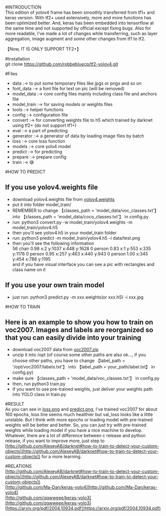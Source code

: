 #INTRODUCTION  
This edition of yolov4 frame has been smoothly transferred from tf1+ and keras version. With tf2+ used extensively,
more and more functions has been optimized better. And,  keras has been embedded into tensorflow at the same time and not
supported by official except fixing bugs. Also for more readable, I've made a lot of changes while transferring, such as 
layer aggregation, image augment and some other changes from tf1 to tf2.   
  
【Now, IT IS ONLY SUPPORT TF2+】 


#Installation  
git clone https://github.com/robbebluecp/tf2-yolov4.git

#Files  
 * data :-> to put some temporary files like jpgs or pngs and so on  
 * font_data :-> a font file for text on pic (will be removed)
 * model_data :-> core config files mainly including class file and anchors file
 * model_train :-> for saving models or weights files
 * tools :-> helper functions 
 * config  :-> configuration file
 * convert :-> for converting weights file to h5 which trained by darknet using tf2+ (do not support tf1+)
 * eval :-> a part of predicting
 * generator :-> a generator of data by loading image files by batch
 * loss :-> core loss function
 * models :-> core yolo4 model
 * predict :-> for predicting
 * prepare :-> prepare config
 * train :-> 😅
 
 #HOW TO PREDICT  
 ## If you use yolov4.weights file  
 * download yolov4.weights file from [yolov4.weights](https://drive.google.com/open?id=1cewMfusmPjYWbrnuJRuKhPMwRe_b9PaT)
 * put it into folder model_train/
 * REMEMBER to change 【classes_path = 'model_data/voc_classes.txt'】into 【classes_path = 'model_data/coco_classes.txt'】 in config.py
 * run: python3 convert.py -w model_train/yolov4.weights -m model_train/yolov4.h5
 * then you'll see yolov4.h5 in your model_train folder
 * run: python3 predict -m model_train/yolov4.h5 -i data/test.png
 * then you'll see the following information  
 56 chair 0.98 x:2 y:1037 x:448 y:1628
 0 person 0.83 x:1 y:553 x:335 y:1176
 0 person 0.95 x:257 y:463 x:440 y:943
 0 person 1.00 x:345 y:454 x:788 y:1195  
 and if you have visual interface you can see a pic with rectangles and class name on it
 
 ## If you use your own train model  
 * just run: python3 predict.py -m xxx.weights(or xxx.h5) -i xxx.jpg 
 
 #HOW TO TRAIN  
 ## Here is an example to show you how to train on voc2007. Images and labels are reorganized so that you can easily divide into your training  
 * download voc2007 data from [voc2007.zip](https://github.com/robbebluecp/tf2-yolov4/releases/download/1.0.0/voc2007.zip)
 * unzip it into /opt (of course some other paths are also ok..., if you choose other paths, you have to change 【label_path = '/opt/voc2007/labels.txt'】 into 【label_path = your_path/label.txt】 in config.py)
 * make sure  【classes_path = 'model_data/voc_classes.txt'】 in config.py
 * then, run python3 train.py
 * If you want to use pre-trained weights, just deliver your weights path into YOLO class in train.py
 
 #RESULT  
 As you can see in [loss.png](https://github.com/robbebluecp/tf2-yolov4/blob/master/model_train/loss.png) 
 and [predict.png](https://github.com/robbebluecp/tf2-yolov4/blob/master/model_train/predict.png), I've trained voc2007 for about 160 epochs, loss line seems much healthier but val_loss looks like a little
 unstable. But I think with more epochs or loading model with pre-trained weights will be better and better. So, you can just try with pre-trained weights while loading model if you have a nice machine to 
 develop. Whatever, there are a lot of difference between c release and python release, if you want to improve more, just step to  
 [http://github.com/AlexeyAB/darknet#how-to-train-to-detect-your-custom-objects](http://github.com/AlexeyAB/darknet#how-to-train-to-detect-your-custom-objects]) for 
 a more learning.  
 
 
 #RELATIONS  
 [http://github.com/AlexeyAB/darknet#how-to-train-to-detect-your-custom-objects](http://github.com/AlexeyAB/darknet#how-to-train-to-detect-your-custom-objects])  
 [http://github.com/Ma-Dan/keras-yolo4](http://github.com/Ma-Dan/keras-yolo4)  
 [http://github.com/qqwweee/keras-yolo3](http://github.com/qqwweee/keras-yolo3)  
 [https://arxiv.org/pdf/2004.10934.pdf](https://arxiv.org/pdf/2004.10934.pdf)
